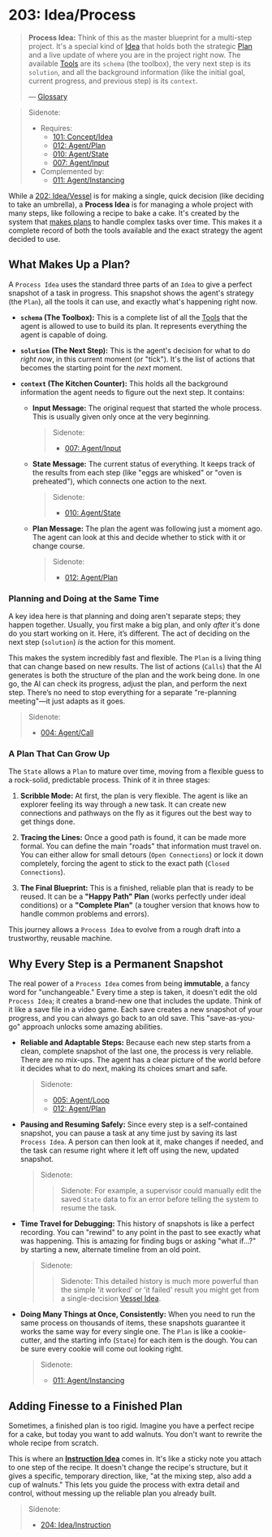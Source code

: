 # 203: Idea/Process

> **Process Idea:** Think of this as the master blueprint for a multi-step project. It's a special kind of [Idea](./101_concept_idea.md) that holds both the strategic [Plan](./012_agent_plan.md) and a live update of where you are in the project right now. The available [Tools](./002_agent_tool.md) are its `schema` (the toolbox), the very next step is its `solution`, and all the background information (like the initial goal, current progress, and previous step) is its `context`.
>
> — [Glossary](./000_glossary.md)

> Sidenote:
> - Requires:
>   - [101: Concept/Idea](./101_concept_idea.md)
>   - [012: Agent/Plan](./012_agent_plan.md)
>   - [010: Agent/State](./010_agent_state.md)
>   - [007: Agent/Input](./007_agent_input.md)
> - Complemented by:
>   - [011: Agent/Instancing](./011_agent_instancing.md)

While a [202: Idea/Vessel](./202_idea_vessel.md) is for making a single, quick decision (like deciding to take an umbrella), a **Process Idea** is for managing a whole project with many steps, like following a recipe to bake a cake. It's created by the system that [makes plans](./012_agent_plan.md) to handle complex tasks over time. This makes it a complete record of both the tools available and the exact strategy the agent decided to use.

## What Makes Up a Plan?

A `Process Idea` uses the standard three parts of an `Idea` to give a perfect snapshot of a task in progress. This snapshot shows the agent's strategy (the `Plan`), all the tools it can use, and exactly what's happening right now.

- **`schema` (The Toolbox):** This is a complete list of all the [Tools](./002_agent_tool.md) that the agent is allowed to use to build its plan. It represents everything the agent is capable of doing.

- **`solution` (The Next Step):** This is the agent's decision for what to do *right now*, in this current moment (or "tick"). It's the list of actions that becomes the starting point for the *next* moment.

- **`context` (The Kitchen Counter):** This holds all the background information the agent needs to figure out the next step. It contains:
  - **Input Message:** The original request that started the whole process. This is usually given only once at the very beginning.

    > Sidenote:
    > - [007: Agent/Input](./007_agent_input.md)

  - **State Message:** The current status of everything. It keeps track of the results from each step (like "eggs are whisked" or "oven is preheated"), which connects one action to the next.

    > Sidenote:
    > - [010: Agent/State](./010_agent_state.md)

  - **Plan Message:** The plan the agent was following just a moment ago. The agent can look at this and decide whether to stick with it or change course.

    > Sidenote:
    > - [012: Agent/Plan](./012_agent_plan.md)

### Planning and Doing at the Same Time

A key idea here is that planning and doing aren't separate steps; they happen together. Usually, you first make a big plan, and only *after* it's done do you start working on it. Here, it’s different. The act of deciding on the next step (`solution`) *is* the action for this moment.

This makes the system incredibly fast and flexible. The `Plan` is a living thing that can change based on new results. The list of actions (`Calls`) that the AI generates is both the structure of the plan and the work being done. In one go, the AI can check its progress, adjust the plan, and perform the next step. There’s no need to stop everything for a separate "re-planning meeting"—it just adapts as it goes.

> Sidenote:
> - [004: Agent/Call](./004_agent_call.md)

### A Plan That Can Grow Up

The `State` allows a `Plan` to mature over time, moving from a flexible guess to a rock-solid, predictable process. Think of it in three stages:

1.  **Scribble Mode:** At first, the plan is very flexible. The agent is like an explorer feeling its way through a new task. It can create new connections and pathways on the fly as it figures out the best way to get things done.

2.  **Tracing the Lines:** Once a good path is found, it can be made more formal. You can define the main "roads" that information must travel on. You can either allow for small detours (`Open Connections`) or lock it down completely, forcing the agent to stick to the exact path (`Closed Connections`).

3.  **The Final Blueprint:** This is a finished, reliable plan that is ready to be reused. It can be a **"Happy Path" Plan** (works perfectly under ideal conditions) or a **"Complete Plan"** (a tougher version that knows how to handle common problems and errors).

This journey allows a `Process Idea` to evolve from a rough draft into a trustworthy, reusable machine.

## Why Every Step is a Permanent Snapshot

The real power of a `Process Idea` comes from being **immutable**, a fancy word for "unchangeable." Every time a step is taken, it doesn't edit the old `Process Idea`; it creates a brand-new one that includes the update. Think of it like a save file in a video game. Each save creates a new snapshot of your progress, and you can always go back to an old save. This "save-as-you-go" approach unlocks some amazing abilities.

- **Reliable and Adaptable Steps:** Because each new step starts from a clean, complete snapshot of the last one, the process is very reliable. There are no mix-ups. The agent has a clear picture of the world before it decides what to do next, making its choices smart and safe.

  > Sidenote:
  > - [005: Agent/Loop](./005_agent_loop.md)
  > - [012: Agent/Plan](./012_agent_plan.md)

- **Pausing and Resuming Safely:** Since every step is a self-contained snapshot, you can pause a task at any time just by saving its last `Process Idea`. A person can then look at it, make changes if needed, and the task can resume right where it left off using the new, updated snapshot.

  > Sidenote:
  > > Sidenote: For example, a supervisor could manually edit the saved `State` data to fix an error before telling the system to resume the task.

- **Time Travel for Debugging:** This history of snapshots is like a perfect recording. You can "rewind" to any point in the past to see exactly what was happening. This is amazing for finding bugs or asking "what if…?" by starting a new, alternate timeline from an old point.

  > Sidenote:
  > > Sidenote: This detailed history is much more powerful than the simple 'it worked' or 'it failed' result you might get from a single-decision [Vessel Idea](./202_idea_vessel.md).

- **Doing Many Things at Once, Consistently:** When you need to run the same process on thousands of items, these snapshots guarantee it works the same way for every single one. The `Plan` is like a cookie-cutter, and the starting info (`State`) for each item is the dough. You can be sure every cookie will come out looking right.

  > Sidenote:
  > - [011: Agent/Instancing](./011_agent_instancing.md)

## Adding Finesse to a Finished Plan

Sometimes, a finished plan is too rigid. Imagine you have a perfect recipe for a cake, but today you want to add walnuts. You don't want to rewrite the whole recipe from scratch.

This is where an **[Instruction Idea](./204_idea_instruction.md)** comes in. It's like a sticky note you attach to one step of the recipe. It doesn't change the recipe's structure, but it gives a specific, temporary direction, like, "at the mixing step, also add a cup of walnuts." This lets you guide the process with extra detail and control, without messing up the reliable plan you already built.

> Sidenote:
> - [204: Idea/Instruction](./204_idea_instruction.md)
